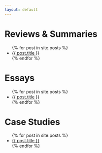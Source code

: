 ```yaml
---
layout: default
---
```



<div class="index-cols clearfix">
  <div class='index-col'>
    <h1>Reviews & Summaries</h1>
    <ul class="clearfix">
    {% for post in site.posts %}
        <li>
          <a href="{{ post.url }}">{{ post.title }}</a>
        </li>
    {% endfor %}
    </ul>
  </div>
  <div class='index-col'>
    <h1>Essays</h1>
    <ul class="clearfix">
    {% for post in site.posts %}
        <li>
          <a href="{{ post.url }}">{{ post.title }}</a>
        </li>
    {% endfor %}
    </ul>
  </div>
  <div class='index-col'>
    <h1>Case Studies</h1>
    <ul class="clearfix">
    {% for post in site.posts %}
        <li>
          <a href="{{ post.url }}">{{ post.title }}</a>
        </li>
    {% endfor %}
    </ul>
  </div>
</div>

<!--
You can use HTML elements in Markdown, such as the comment element, and they won't be affected by a markdown parser. However, if you create an HTML element in your markdown file, you cannot use markdown syntax within that element's contents.
-->
